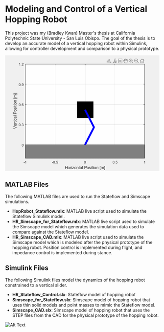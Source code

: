 # Modeling and Control of a Vertical Hopping Robot
This project was my (Bradley Kwan) Master's thesis at California Polytechnic State University - San Luis Obispo. 
The goal of the thesis is to develop an accurate model of a vertical hopping robot within Simulink, allowing for controller development and comparison to a physical prototype.

![Alt Text](hopping_robot.gif)

## MATLAB Files
The following MATLAB files are used to run the Stateflow and Simscape simulations.

- **HopRobot_Stateflow.mlx**: MATLAB live script used to simulate the Stateflow Simulink model. 
- **HR_Simscape_for_Stateflow.mlx**: MATLAB live script used to simulate the Simscape model which generates the simulation data used to compare against the Stateflow model.
- **HR_Simscape_CAD.mlx**: MATLAB live script used to simulate the Simscape model which is modeled after the physical prototype of the hopping robot. Position control is implemented during flight, and impedance control is implemented during stance.

## Simulink Files
The following Simulink files model the dynamics of the hopping robot constrained to a vertical slider.

- **HR_Stateflow_Control.slx**: Stateflow model of hopping robot
- **Simscape_for_Stateflow.slx**: Simscape model of hopping robot that uses thin solid models and point masses to mimic the Stateflow model.
- **Simscape_CAD.slx**: Simscape model of hopping robot that uses the STEP files from the CAD for the physical prototype of the hopping robot. 

![Alt Text](CAD.gif)